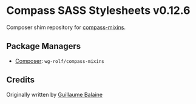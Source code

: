 Compass SASS Stylesheets v0.12.6
============================

Composer shim repository for [compass-mixins](https://github.com/Igosuki/compass-mixins).

Package Managers
----------------

* [Composer](https://getcomposer.org): `wg-rolf/compass-mixins`

## Credits
Originally written by [Guillaume Balaine](https://github.com/Igosuki)

